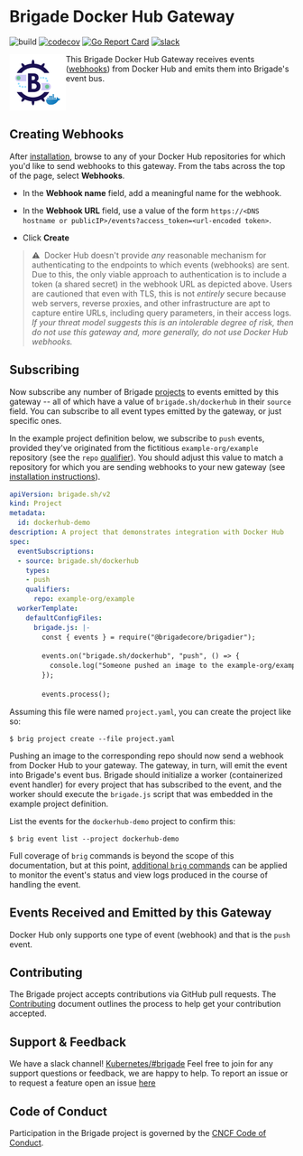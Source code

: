 # Brigade Docker Hub Gateway

![build](https://badgr.brigade2.io/v1/github/checks/brigadecore/brigade-dockerhub-gateway/badge.svg?appID=99005)
[![codecov](https://codecov.io/gh/brigadecore/brigade-dockerhub-gateway/branch/main/graph/badge.svg?token=91B1J1VKQH)](https://codecov.io/gh/brigadecore/brigade-dockerhub-gateway)
[![Go Report Card](https://goreportcard.com/badge/github.com/brigadecore/brigade-dockerhub-gateway)](https://goreportcard.com/report/github.com/brigadecore/brigade-dockerhub-gateway)
[![slack](https://img.shields.io/badge/slack-brigade-brightgreen.svg?logo=slack)](https://kubernetes.slack.com/messages/C87MF1RFD)

<img width="100" align="left" src="logo.png">

This Brigade Docker Hub Gateway receives events
([webhooks](https://docs.docker.com/docker-hub/webhooks/)) from Docker Hub and
emits them into Brigade's event bus.

<br clear="left"/>

## Creating Webhooks

After [installation](docs/INSTALLATION.md), browse to any of your Docker Hub
repositories for which you'd like to send webhooks to this gateway. From the
tabs across the top of the page, select __Webhooks__. 

* In the __Webhook name__ field, add a meaningful name for the webhook.

* In the __Webhook URL__ field, use a value of the form
  `https://<DNS hostname or publicIP>/events?access_token=<url-encoded token>`.

* Click __Create__

> ⚠️&nbsp;&nbsp;Docker Hub doesn't provide _any_ reasonable mechanism for
> authenticating to the endpoints to which events (webhooks) are sent. Due to
> this, the only viable approach to authentication is to include a token (a
> shared secret) in the webhook URL as depicted above. Users are cautioned that
> even with TLS, this is not _entirely_ secure because web servers, reverse
> proxies, and other infrastructure are apt to capture entire URLs, including
> query parameters, in their access logs. _If your threat model suggests this is
> an intolerable degree of risk, then do not use this gateway and, more
> generally, do not use Docker Hub webhooks._

## Subscribing

Now subscribe any number of Brigade
[projects](https://docs.brigade.sh/topics/project-developers/projects/) to
events emitted by this gateway -- all of which have a value of
`brigade.sh/dockerhub` in their `source` field. You can subscribe to all event
types emitted by the gateway, or just specific ones.

In the example project definition below, we subscribe to `push` events, provided
they've originated from the fictitious `example-org/example` repository (see the
`repo` 
[qualifier](https://docs.brigade.sh/topics/project-developers/events/#qualifiers)).
You should adjust this value to match a repository for which you are sending
webhooks to your new gateway (see
[installation instructions](docs/INSTALLATION.md)).

```yaml
apiVersion: brigade.sh/v2
kind: Project
metadata:
  id: dockerhub-demo
description: A project that demonstrates integration with Docker Hub
spec:
  eventSubscriptions:
  - source: brigade.sh/dockerhub
    types:
    - push
    qualifiers:
      repo: example-org/example
  workerTemplate:
    defaultConfigFiles:
      brigade.js: |-
        const { events } = require("@brigadecore/brigadier");

        events.on("brigade.sh/dockerhub", "push", () => {
          console.log("Someone pushed an image to the example-org/example repository!");
        });

        events.process();
```

Assuming this file were named `project.yaml`, you can create the project like
so:

```shell
$ brig project create --file project.yaml
```

Pushing an image to the corresponding repo should now send a webhook from Docker
Hub to your gateway. The gateway, in turn, will emit the event into Brigade's
event bus. Brigade should initialize a worker (containerized event handler) for
every project that has subscribed to the event, and the worker should execute
the `brigade.js` script that was embedded in the example project definition.

List the events for the `dockerhub-demo` project to confirm this:

```shell
$ brig event list --project dockerhub-demo
```

Full coverage of `brig` commands is beyond the scope of this documentation, but
at this point,
[additional `brig` commands](https://docs.brigade.sh/topics/project-developers/brig/)
can be applied to monitor the event's status and view logs produced in the
course of handling the event.

## Events Received and Emitted by this Gateway

Docker Hub only supports one type of event (webhook) and that is the `push`
event.

## Contributing

The Brigade project accepts contributions via GitHub pull requests. The
[Contributing](CONTRIBUTING.md) document outlines the process to help get your
contribution accepted.

## Support & Feedback

We have a slack channel!
[Kubernetes/#brigade](https://kubernetes.slack.com/messages/C87MF1RFD) Feel free
to join for any support questions or feedback, we are happy to help. To report
an issue or to request a feature open an issue
[here](https://github.com/brigadecore/brigade-dockerhub-gateway/issues)

## Code of Conduct

Participation in the Brigade project is governed by the
[CNCF Code of Conduct](https://github.com/cncf/foundation/blob/master/code-of-conduct.md).
